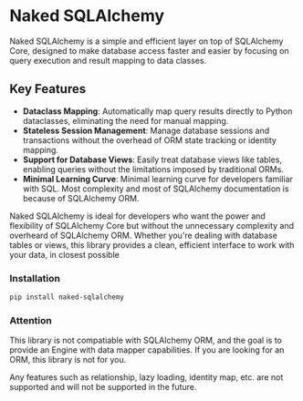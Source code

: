 # Naked SQLAlchemy

Naked SQLAlchemy is a simple and efficient layer on top of SQLAlchemy Core, designed to make database access faster and easier by focusing on query execution and result mapping to data classes.

## Key Features

- **Dataclass Mapping**: Automatically map query results directly to Python dataclasses, eliminating the need for manual mapping.
- **Stateless Session Management**: Manage database sessions and transactions without the overhead of ORM state tracking or identity mapping.
- **Support for Database Views**: Easily treat database views like tables, enabling queries without the limitations imposed by traditional ORMs.
- **Minimal Learning Curve**: Minimal learning curve for developers familiar with SQL. Most complexity and most of SQLAlchemy documentation is because of SQLAlchemy ORM.

Naked SQLAlchemy is ideal for developers who want the power and flexibility of SQLAlchemy Core but without the unnecessary complexity and overheard of SQLAlchemy ORM. Whether you're dealing with database tables or views, this library provides a clean, efficient interface to work with your data, in closest possible

### Installation

```bash
pip install naked-sqlalchemy
```

### Attention

This library is not compatiable with SQLAlchemy ORM, and the goal is to provide an Engine with data mapper capabilities. If you are looking for an ORM, this library is not for you.

Any features such as relationship, lazy loading, identity map, etc. are not supported and will not be supported in the future.
